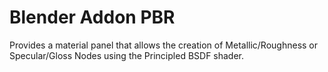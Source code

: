 # Blender Addon PBR

Provides a material panel that allows the creation of Metallic/Roughness or Specular/Gloss Nodes using the Principled BSDF shader.
